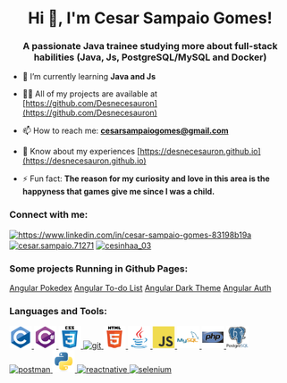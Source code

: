 <h1 align="center">Hi 👋, I'm Cesar Sampaio Gomes!</h1>
<h3 align="center">A passionate Java trainee studying more about full-stack habilities (Java, Js, PostgreSQL/MySQL and Docker)</h3>

- 🌱 I’m currently learning **Java and Js**

- 👨‍💻 All of my projects are available at [https://github.com/Desnecesauron](https://github.com/Desnecesauron)

- 📫 How to reach me: **cesarsampaiogomes@gmail.com**

- 📄 Know about my experiences [https://desnecesauron.github.io](https://desnecesauron.github.io)

- ⚡ Fun fact: **The reason for my curiosity and love in this area is the happyness that games give me since I was a child.**

<h3 align="left">Connect with me:</h3>
<p align="left">
<a href="https://linkedin.com/in/https://www.linkedin.com/in/cesar-sampaio-gomes-83198b19a" target="blank"><img align="center" src="https://raw.githubusercontent.com/rahuldkjain/github-profile-readme-generator/master/src/images/icons/Social/linked-in-alt.svg" alt="https://www.linkedin.com/in/cesar-sampaio-gomes-83198b19a" height="30" width="40" /></a>
<a href="https://fb.com/cesar.sampaio.71271" target="blank"><img align="center" src="https://raw.githubusercontent.com/rahuldkjain/github-profile-readme-generator/master/src/images/icons/Social/facebook.svg" alt="cesar.sampaio.71271" height="30" width="40" /></a>
<a href="https://instagram.com/cesinhaa_03" target="blank"><img align="center" src="https://raw.githubusercontent.com/rahuldkjain/github-profile-readme-generator/master/src/images/icons/Social/instagram.svg" alt="cesinhaa_03" height="30" width="40" /></a>
</p>

<h3 align="left">Some projects Running in Github Pages:</h3>
<p align="left">
  <a href="https://desnecesauron.github.io/pokedex-angular-course/" target="blank">Angular Pokedex</a>
  <a href="https://desnecesauron.github.io/to-do-list-angular/" target="blank">Angular To-do List</a>
  <a href="https://desnecesauron.github.io/angular-dark-theme/" target="blank">Angular Dark Theme</a>
  <a href="https://desnecesauron.github.io/angular-auth-front/" target="blank">Angular Auth</a>
</p>

<h3 align="left">Languages and Tools:</h3>
<p align="left"> <a href="https://www.cprogramming.com/" target="_blank" rel="noreferrer"> <img src="https://raw.githubusercontent.com/devicons/devicon/master/icons/c/c-original.svg" alt="c" width="40" height="40"/> </a> <a href="https://www.w3schools.com/cs/" target="_blank" rel="noreferrer"> <img src="https://raw.githubusercontent.com/devicons/devicon/master/icons/csharp/csharp-original.svg" alt="csharp" width="40" height="40"/> </a> <a href="https://www.w3schools.com/css/" target="_blank" rel="noreferrer"> <img src="https://raw.githubusercontent.com/devicons/devicon/master/icons/css3/css3-original-wordmark.svg" alt="css3" width="40" height="40"/> </a> <a href="https://git-scm.com/" target="_blank" rel="noreferrer"> <img src="https://www.vectorlogo.zone/logos/git-scm/git-scm-icon.svg" alt="git" width="40" height="40"/> </a> <a href="https://www.w3.org/html/" target="_blank" rel="noreferrer"> <img src="https://raw.githubusercontent.com/devicons/devicon/master/icons/html5/html5-original-wordmark.svg" alt="html5" width="40" height="40"/> </a> <a href="https://www.java.com" target="_blank" rel="noreferrer"> <img src="https://raw.githubusercontent.com/devicons/devicon/master/icons/java/java-original.svg" alt="java" width="40" height="40"/> </a> <a href="https://developer.mozilla.org/en-US/docs/Web/JavaScript" target="_blank" rel="noreferrer"> <img src="https://raw.githubusercontent.com/devicons/devicon/master/icons/javascript/javascript-original.svg" alt="javascript" width="40" height="40"/> </a> <a href="https://www.mysql.com/" target="_blank" rel="noreferrer"> <img src="https://raw.githubusercontent.com/devicons/devicon/master/icons/mysql/mysql-original-wordmark.svg" alt="mysql" width="40" height="40"/> </a> <a href="https://www.php.net" target="_blank" rel="noreferrer"> <img src="https://raw.githubusercontent.com/devicons/devicon/master/icons/php/php-original.svg" alt="php" width="40" height="40"/> </a> <a href="https://www.postgresql.org" target="_blank" rel="noreferrer"> <img src="https://raw.githubusercontent.com/devicons/devicon/master/icons/postgresql/postgresql-original-wordmark.svg" alt="postgresql" width="40" height="40"/> </a> <a href="https://postman.com" target="_blank" rel="noreferrer"> <img src="https://www.vectorlogo.zone/logos/getpostman/getpostman-icon.svg" alt="postman" width="40" height="40"/> </a> <a href="https://www.python.org" target="_blank" rel="noreferrer"> <img src="https://raw.githubusercontent.com/devicons/devicon/master/icons/python/python-original.svg" alt="python" width="40" height="40"/> </a> <a href="https://reactnative.dev/" target="_blank" rel="noreferrer"> <img src="https://reactnative.dev/img/header_logo.svg" alt="reactnative" width="40" height="40"/> </a> <a href="https://www.selenium.dev" target="_blank" rel="noreferrer"> <img src="https://raw.githubusercontent.com/detain/svg-logos/780f25886640cef088af994181646db2f6b1a3f8/svg/selenium-logo.svg" alt="selenium" width="40" height="40"/> </a> </p>
